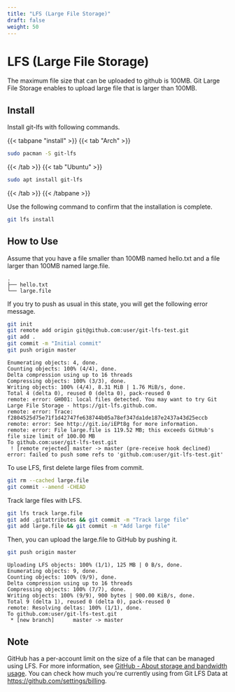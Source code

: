 ```yaml
---
title: "LFS (Large File Storage)"
draft: false
weight: 50
---
```


# LFS (Large File Storage)

The maximum file size that can be uploaded to github is 100MB.
Git Large File Storage enables to upload large file that is larger than 100MB.

## **Install**

Install git-lfs with following commands.

{{< tabpane "install" >}}
{{< tab "Arch" >}}

```sh
sudo pacman -S git-lfs
```

{{< /tab >}}
{{< tab "Ubuntu" >}}

```sh
sudo apt install git-lfs
```

{{< /tab >}}
{{< /tabpane >}}

Use the following command to confirm that the installation is complete.

```sh
git lfs install
```

## How to Use

Assume that you have a file smaller than 100MB named hello.txt and a file larger than 100MB named large.file.

```text
.
├── hello.txt
└── large.file
```

If you try to push as usual in this state, you will get the following error message.

```sh
git init
git remote add origin git@github.com:user/git-lfs-test.git
git add .
git commit -m "Initial commit"
git push origin master
```

```text
Enumerating objects: 4, done.
Counting objects: 100% (4/4), done.
Delta compression using up to 16 threads
Compressing objects: 100% (3/3), done.
Writing objects: 100% (4/4), 8.31 MiB | 1.76 MiB/s, done.
Total 4 (delta 0), reused 0 (delta 0), pack-reused 0
remote: error: GH001: local files detected. You may want to try Git Large File Storage - https://git-lfs.github.com.
remote: error: Trace: f2804525d75e71f1d42747fe638744b05a78ef347da1de187e2437a43d25eccb
remote: error: See http://git.io/iEPt8g for more information.
remote: error: File large.file is 119.52 MB; this exceeds GitHub's file size limit of 100.00 MB
To github.com:user/git-lfs-test.git
 ! [remote rejected] master -> master (pre-receive hook declined)
error: failed to push some refs to 'github.com:user/git-lfs-test.git'
```

To use LFS, first delete large files from commit.

```sh
git rm --cached large.file
git commit --amend -CHEAD
```

Track large files with LFS.

```sh
git lfs track large.file
git add .gitattributes && git commit -m "Track large file"
git add large.file && git commit -m "Add large file"
```

Then, you can upload the large.file to GitHub by pushing it.

```sh
git push origin master
```

```text
Uploading LFS objects: 100% (1/1), 125 MB | 0 B/s, done.
Enumerating objects: 9, done.
Counting objects: 100% (9/9), done.
Delta compression using up to 16 threads
Compressing objects: 100% (7/7), done.
Writing objects: 100% (9/9), 900 bytes | 900.00 KiB/s, done.
Total 9 (delta 1), reused 0 (delta 0), pack-reused 0
remote: Resolving deltas: 100% (1/1), done.
To github.com:user/git-lfs-test.git
 * [new branch]      master -> master
```

## **Note**

GitHub has a per-account limit on the size of a file that can be managed using LFS. For more information, see [GitHub - About storage and bandwidth usage](https://docs.github.com/en/repositories/working-with-files/managing-large-files/about-storage-and-bandwidth-usage). You can check how much you're currently using from Git LFS Data at <https://github.com/settings/billing>.
